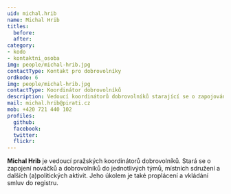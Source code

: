 ```yaml
---
uid: michal.hrib
name: Michal Hrib
titles:
  before: 
  after:
category: 
- kodo
- kontaktni_osoba
img: people/michal-hrib.jpg
contactType: Kontakt pro dobrovolníky
ordkodo: 6
img: people/michal-hrib.jpg
contactType: Koordinátor dobrovolníků
description: Vedoucí koordinátorů dobrovolníků starající se o zapojování nováčků a spolupráci s mediálním týmem.
mail: michal.hrib@pirati.cz
mob: +420 721 440 102
profiles:
  github:       
  facebook: 
  twitter: 		  
  flickr:		  
---
```


**Michal Hrib** je vedoucí pražských koordinátorů dobrovolníků. Stará se o zapojení nováčků a dobrovolníků do jednotlivých týmů, místních sdružení a dalších (a)politických aktivit. Jeho úkolem je také proplácení a vkládání smluv do registru.



